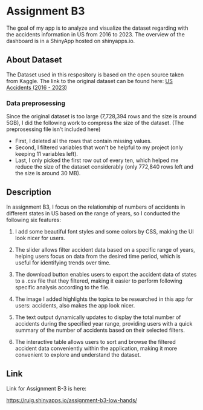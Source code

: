 # Assignment B3

The goal of my app is to analyze and visualize the dataset regarding with the accidents information in US from 2016 to 2023. The overview of the dashboard is in a ShinyApp hosted on shinyapps.io.

## About Dataset

The Dataset used in this respository is based on the open source taken from Kaggle. The link to the original dataset can be found here: [US Accidents (2016 - 2023)](https://www.kaggle.com/datasets/sobhanmoosavi/us-accidents/data)

### Data preprosessing
Since the original dataset is too large (7,728,394 rows and the size is around 5GB), I did the following work to compress the size of the dataset. (The preprosessing file isn't included here)

- First, I deleted all the rows that contain missing values.
- Second, I filtered variables that won't be helpful to my project (only keeping 11 variables left).
- Last, I only picked the first row out of every ten, which helped me reduce the size of the dataset considerably (only 772,840 rows left and the size is around 30 MB).

## Description

In assignment B3, I focus on the relationship of numbers of accidents in different states in US based on the range of years, so I conducted the following six features:

1. I add some beautiful font styles and some colors by CSS, making the UI look nicer for users.

2. The slider allows filter accident data based on a specific range of years, helping users focus on data from the desired time period, which is useful for identifying trends over time.

3. The download button enables users to export the accident data of states to a .csv file that they filtered, making it easier to perform following specific analysis according to the file.

4. The image I added highlights the topics to be researched in this app for users: accidents, also makes the app look nicer.

5. The text output dynamically updates to display the total number of accidents during the specified year range, providing users with a quick summary of the number of accidents based on their selected filters.

6. The interactive table allows users to sort and browse the filtered accident data conveniently within the application, making it more convenient to explore and understand the dataset.

## Link
Link for Assignment B-3 is here:

https://ruig.shinyapps.io/assignment-b3-low-hands/
